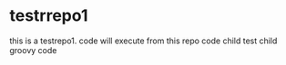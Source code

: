 # testrrepo1
this is a testrepo1. code will execute from this repo
code child
test child groovy code
